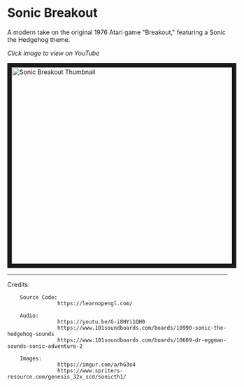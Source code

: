 # Sonic Breakout

A modern take on the original 1976 Atari game "Breakout," featuring a Sonic the Hedgehog theme.

*Click image to view on YouTube*

<a href="https://www.youtube.com/watch?feature=player_embedded&v=K1eCgV0rLbk" target="_blank">
        <img src="https://i.imgur.com/Re8SGUs.png" alt="Sonic Breakout Thumbnail" width="800" height="450" border="10" />
</a>

---

Credits:
        
        Source Code:
                    https://learnopengl.com/
                    
        Audio:
                    https://youtu.be/G-i8HYi1QH0
                    https://www.101soundboards.com/boards/10990-sonic-the-hedgehog-sounds
                    https://www.101soundboards.com/boards/10609-dr-eggman-sounds-sonic-adventure-2
                    
        Images:
                    https://imgur.com/a/hG3o4
                    https://www.spriters-resource.com/genesis_32x_scd/sonicth1/
